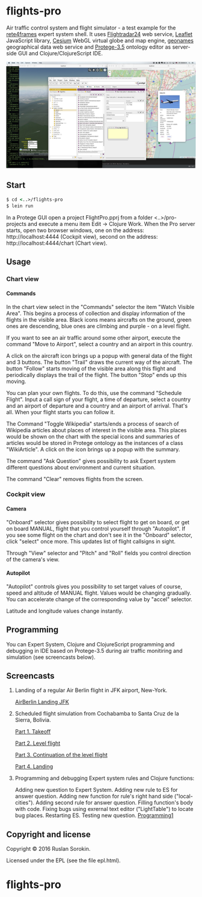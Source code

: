 # flights-pro

Air traffic control system and flight simulator - a test example for the [rete4frames](http://github.com/rururu/rete4frames) expert system shell.
It uses [Flightradar24](http://www.flightradar24.com) web service, [Leaflet](http://leafletjs.com) JavaScript library, [Cesium](https://cesiumjs.org/) WebGL virtual globe and map engine, [geonames](http://www.geonames.org) geographical data web service and [Protege-3.5](http://protege.stanford.edu) ontology editor as server-side GUI and Clojure/ClojureScript IDE.

![screenshot](screenshot.jpeg)

## Start

```clj
$ cd <..>/flights-pro
$ lein run
```
In a Protege GUI open a project FlightPro.pprj from a folder <..>/pro-projects and execute a menu item Edit -> Clojure Work.
When the Pro server starts, open two browser windows, one on the address: http://localhost:4444 (Cockpit view), second on the address: http://localhost:4444/chart (Chart view).

## Usage

### Chart view

#### Commands

In the chart view select in the "Commands" selector the item "Watch Visible Area". This begins a process of collection and display information of the flights in the visible area. Black icons means aircrafts on the ground, green ones are descending, blue ones are climbing and purple - on a level flight.

If you want to see an air traffic around some other airport, execute the command "Move to Airport", select a country and an airport in this country.

A click on the aircraft icon brings up a popup with general data of the flight and 3 buttons. The button "Trail" draws the current way of the aircraft. The button "Follow" starts moving of the visible area along this flight and periodically displays the trail of the flight. The button "Stop" ends up this moving.

You can plan your own flights. To do this, use the command "Schedule Flight". Input a call sign of your flight, a time of departure, select a country and an airport of departure and a country and an airport of arrival. That's all. When your flight starts you can follow it.

The Command "Toggle Wikipedia" starts/ends a process of search of Wikipedia articles about places of interest in the visible area. This places would be shown on the chart with the special icons and summaries of articles would be stored in Protege ontology as the instances of a class "WikiArticle". A click on the icon brings up a popup with the summary.

The command "Ask Question" gives possibility to ask Expert system different questions about environment and current situation.

The command "Clear" removes flights from the screen.

### Cockpit view

#### Camera

"Onboard" selector gives possibility to select flight to get on board, or get on board MANUAL, flight that you control yourself through "Autopilot". If you see some flight on the chart and don't see it in the "Onboard" selector, click "select" once more. This updates list of flight callsigns in sight.

Through "View" selector and "Pitch" and "Roll" fields you control direction of the camera's view.

#### Autopilot

"Autopilot" controls gives you possibility to set target values of course, speed and altitude of MANUAL flight. Values would be changing gradually. You can accelerate change of the corresponding value by "accel" selector.

Latitude and longitude values change instantly.

## Programming

You can Expert System, Clojure and ClojureScript programming and debugging in IDE based on Protege-3.5 during air traffic monitiring and simulation (see screencasts below).

## Screencasts

1. Landing of a regular Air Berlin flight in JFK airport, New-York.

    [AirBerlin Landing JFK](https://www.youtube.com/watch?v=lA3GPsUEVLE)

2. Scheduled flight simulation from Cochabamba to Santa Cruz de la Sierra, Bolivia.

    [Part 1. Takeoff](https://www.youtube.com/watch?v=HkL9MkdoSG4)

    [Part 2. Level flight](https://www.youtube.com/watch?v=1-JVObqbtcI)

    [Part 3. Continuation of the level flight](https://www.youtube.com/watch?v=hHWDM8LyrkM)

    [Part 4. Landing](https://www.youtube.com/watch?v=pzy952DoeWg)

3. Programming and debugging Expert system rules and Clojure functions:

    Adding new question to Expert System. Adding new rule to ES for answer question. Adding new function for rule's right hand side ("local-cities"). Adding second rule for answer question. Filling function's body with code. Fixing bugs using exrernal text editor ("LightTable") to locate bug places. Restarting ES. Testing new question. [Programming1](https://www.youtube.com/watch?v=bTFfXeNlGlE)


Copyright and license
----

Copyright © 2016 Ruslan Sorokin.

Licensed under the EPL (see the file epl.html).
# flights-pro
